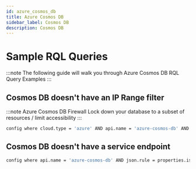 ```yaml
---
id: azure_cosmos_db
title: Azure Cosmos DB
sidebar_label: Cosmos DB
description: Cosmos DB
---
```


# Sample RQL Queries

:::note
The following guide will walk you through Azure Cosmos DB RQL Query Examples
:::

## Cosmos DB doesn't have an IP Range filter
:::note
Azure Cosmos DB Firewall Lock down your database to a subset of resources / limit accessibility
:::
```bash
config where cloud.type = 'azure' AND api.name = 'azure-cosmos-db' AND json.rule = properties.ipRangeFilter is empty
```

## Cosmos DB doesn't have a service endpoint

```bash
config where api.name = 'azure-cosmos-db' AND json.rule = properties.isVirtualNetworkFilterEnabled is false
```